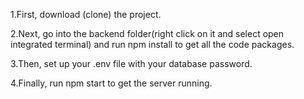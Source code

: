 

1.First, download (clone) the project.

2.Next, go into the backend folder(right click on it and select open integrated terminal) and run npm install to get all the code packages.

3.Then, set up your .env file with your database password.

4.Finally, run npm start to get the server running.
